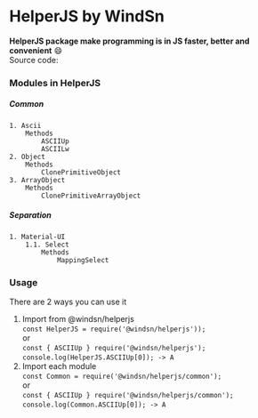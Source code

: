 # HelperJS by WindSn
**HelperJS package make programming is in JS faster, better and convenient** :smile:  
Source code: 
### Modules in HelperJS
##### Common
    1. Ascii  
        Methods
            ASCIIUp
            ASCIILw
    2. Object  
        Methods
            ClonePrimitiveObject
    3. ArrayObject  
        Methods  
            ClonePrimitiveArrayObject
##### Separation
    1. Material-UI
        1.1. Select
            Methods  
                MappingSelect
### Usage
There are 2 ways you can use it
1. Import from @windsn/helperjs  
```const HelperJS = require('@windsn/helperjs'));```  
or  
```const { ASCIIUp } require('@windsn/helperjs');```  
```console.log(HelperJS.ASCIIUp[0]); -> A```  
2. Import each module  
```const Common = require('@windsn/helperjs/common');```  
or  
```const { ASCIIUp } require('@windsn/helperjs/common');```  
```console.log(Common.ASCIIUp[0]); -> A```  
[^1]: Fast, Better, Convenient  